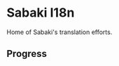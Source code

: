 # Sabaki I18n

Home of Sabaki's translation efforts.

## Progress

<!-- begin-progress-table -->
<!-- end-progress-table -->
